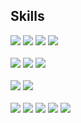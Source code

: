 
## Skills
<p>
  
<img src="https://img.shields.io/badge/iOS-181717?style=for-the-badge&logo=Apple&logoColor=Black"/>
<img src="https://img.shields.io/badge/Swift-F05138?style=for-the-badge&logo=Swift&logoColor=white"/>
<img src="https://img.shields.io/badge/UIKit-000000?style=for-the-badge&logo=UIKit&logoColor=#2396F3"/>
<img src="https://img.shields.io/badge/SwiftUI-000000?style=for-the-badge&logo=Swift&logoColor=blue"/> <br>
<br>
<img src="https://img.shields.io/badge/Combine-F05138?style=for-the-badge&logo=Swift&logoColor=white"/> 
<img src="https://img.shields.io/badge/RxSwift-fa4db3?style=for-the-badge&logo=ReactiveX&logoColor=white"/>
<img src="https://img.shields.io/badge/Firebase-FFCA28?style=for-the-badge&logo=Firebase&logoColor=181717"/> <br>
<br>
<img src="https://img.shields.io/badge/SPM-F05138?style=for-the-badge&logo=Swift&logoColor=white"/>
<img src="https://img.shields.io/badge/CocoaPods-EE3322?style=for-the-badge&logo=CocoaPods&logoColor=white"/> <br>
<br>
<img src="https://img.shields.io/badge/Git-F05032?style=for-the-badge&logo=Git&logoColor=white"/>
<img src="https://img.shields.io/badge/GitHub-181717?style=for-the-badge&logo=GitHub&logoColor=white"/>
<img src="https://img.shields.io/badge/Notion-000000?style=for-the-badge&logo=Notion&logoColor=white"/>
<img src="https://img.shields.io/badge/Slack-4A154B?style=for-the-badge&logo=Slack&logoColor=white"/>
<img src="https://img.shields.io/badge/Figma-F24E1E?style=for-the-badge&logo=Figma&logoColor=white"/> <br>
<br>
